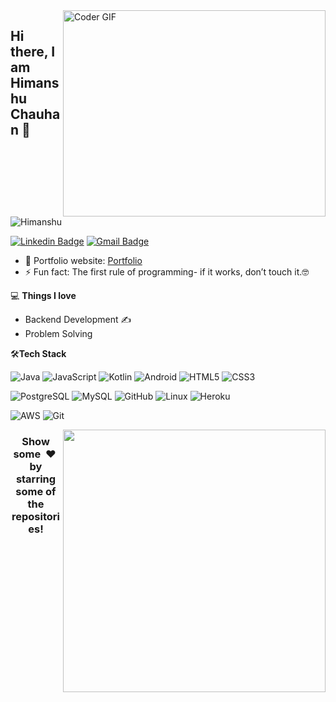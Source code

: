 <img align="right" src="https://github.com/rajaprerak/rajaprerak/blob/master/developer.gif" alt="Coder GIF" width="420" height="330">


## Hi there, I am Himanshu Chauhan 👋

<p align="left"> <img src=https://komarev.com/ghpvc/?username=hi-manss alt=Himanshu Chauhan/> </p>


[![Linkedin Badge](https://img.shields.io/badge/-himanshu-blue?style=flat-square&logo=Linkedin&logoColor=white&link=https://www.linkedin.com/in/hi-manss/)](https://www.linkedin.com/in/hi-manss/)
[![Gmail Badge](https://img.shields.io/badge/-himansh7u@gmail.com-c14438?style=flat-square&logo=Gmail&logoColor=white&link=mailto:himansh7u@gmail.com)](mailto:rajaprerak@gmail.com) 

- 🎯 Portfolio website: [Portfolio](https://hi-manss.github.io/)
- ⚡ Fun fact: The first rule of programming- if it works, don’t touch it.🤓

💻 **Things I love**
- Backend Development ✍️
- Problem Solving 

<!--     <a href="https://github.com/anuraghazra/github-readme-stats" title="Go to Source">
      <img align="right" width=420 height="auto" src="https://github-readme-stats.vercel.app/api?username=hi-manss&show_icons=true&theme=dark&border_color=61dafb&hide_border=true&include_all_commits=true" />
    </a> -->
    
🛠**Tech Stack**


![Java](https://img.shields.io/badge/-Java-000000?style=flat&logo=Java)
![JavaScript](https://img.shields.io/badge/-JS-000000?style=flat&logo=JavaScript)
![Kotlin](https://img.shields.io/badge/-Kotlin-000000?style=flat&logo=kotlin)
![Android](https://img.shields.io/badge/-Android-000000?style=flat&logo=Android)
![HTML5](https://img.shields.io/badge/-HTML5-000000?style=flat&logo=HTML5)
![CSS3](https://img.shields.io/badge/-CSS3-000000?style=flat&logo=CSS3)

![PostgreSQL](https://img.shields.io/badge/-PostgreSQL-000000?style=flat&logo=postgresql)
![MySQL](https://img.shields.io/badge/-MySQL-000000?style=flat&logo=MySQL)
![GitHub](https://img.shields.io/badge/-GitHub-000000?style=flat&logo=github&logoColor=FFFFFF)
![Linux](https://img.shields.io/badge/-Linux-000000?style=flat&logo=linux&logoColor=FCC624)
![Heroku](https://img.shields.io/badge/-Heroku-000000?style=flat&logo=heroku)

![AWS](https://img.shields.io/badge/AWS-000000?style=flat-square&logo=amazon-aws)
![Git](https://img.shields.io/badge/-Git-000000?style=flat&logo=git&logoColor=F05032)
<div>
  <a href="https://github.com/anuraghazra/github-readme-stats" title="Go to Source">
      <img align="right" width=420 height="auto" src="https://github-readme-stats.vercel.app/api?username=hi-manss&show_icons=true&theme=dark&border_color=61dafb&hide_border=true&include_all_commits=true" />
    </a>
</div>
    
<div align="left">
    <h3 align="center">Show some &nbsp;❤️&nbsp; by starring some of the repositories!</h3>
</div>

 
